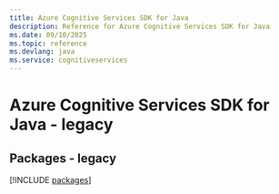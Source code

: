 ```yaml
---
title: Azure Cognitive Services SDK for Java
description: Reference for Azure Cognitive Services SDK for Java
ms.date: 09/10/2025
ms.topic: reference
ms.devlang: java
ms.service: cognitiveservices
---
```

# Azure Cognitive Services SDK for Java - legacy
## Packages - legacy
[!INCLUDE [packages](cognitive-services-index.md)]